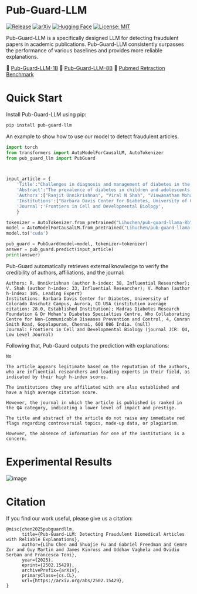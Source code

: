 # Pub-Guard-LLM


[![Release](https://img.shields.io/pypi/v/pandasai?label=Release&style=flat-square)](https://pypi.org/project/pub-guard-llm/)
[![arXiv](https://img.shields.io/badge/arXiv-2502.15429-b31b1b.svg)](https://arxiv.org/html/2502.15429v1)
[![Hugging Face](https://img.shields.io/badge/Hugging%20Face-FFD21E?logo=huggingface&logoColor=000)](https://huggingface.co/Lihuchen/pub-guard-llama-8b)
[![License: MIT](https://img.shields.io/badge/License-MIT-yellow.svg)](https://opensource.org/licenses/MIT)

Pub-Guard-LLM is a specifically designed LLM for detecting fraudulent papers in academic publications. Pub-Guard-LLM consistently surpasses the performance of various baselines and provides more reliable explanations.

🤗 [Pub-Guard-LLM-1B](https://huggingface.co/Lihuchen/pub-guard-llama-1b) 🤗 [Pub-Guard-LLM-8B](https://huggingface.co/Lihuchen/pub-guard-llama-8b)
📐 [Pubmed Retraction Benchmark](https://huggingface.co/datasets/Lihuchen/pubmed_retraction)

# Quick Start
Install Pub-Guard-LLM using pip:
```python
pip install pub-guard-llm
```

An example to show how to use our model to detect fraudulent articles.

```python
import torch
from transformers import AutoModelForCausalLM, AutoTokenizer
from pub_guard_llm import PubGuard



input_article = {
    'Title':"Challenges in diagnosis and management of diabetes in the young.",
    'Abstract':"The prevalence of diabetes in children and adolescents is increasing worldwide, with profound implications on the long-term health of individuals, societies, and nations. The diagnosis and management of diabetes in youth presents several unique challenges. Although type 1 diabetes is more common among children and adolescents, the incidence of type 2 diabetes in youth is also on the rise, particularly among certain ethnic groups. In addition, less common types of diabetes such as monogenic diabetes syndromes and diabetes secondary to pancreatopathy (in some parts of the world) need to be accurately identified to initiate the most appropriate treatment. A detailed patient history and physical examination usually provides clues to the diagnosis. However, specific laboratory and imaging tests are needed to confirm the diagnosis. The management of diabetes in children and adolescents is challenging in some cases due to age-specific issues and the more aggressive nature of the disease. Nonetheless, a patient-centered approach focusing on comprehensive risk factor reduction with the involvement of all concerned stakeholders (the patient, parents, peers and teachers) could help in ensuring the best possible level of diabetes control and prevention or delay of long-term complications. ",
    'Authors':["Ranjit Unnikrishnan", "Viral N Shah", "Viswanathan Mohan"],
    'Institutions':["Barbara Davis Center for Diabetes, University of Colorado Anschutz Campus, Aurora, CO USA", "Madras Diabetes Research Foundation & Dr Mohan's Diabetes Specialties Centre, Who Collaborating Centre for Non-Communicable Diseases Prevention and Control, 4, Conran Smith Road, Gopalapuram, Chennai, 600 086 India."],
    'Journal':'Frontiers in Cell and Developmental Biology',
    }

tokenizer = AutoTokenizer.from_pretrained("Lihuchen/pub-guard-llama-8b")
model = AutoModelForCausalLM.from_pretrained("Lihuchen/pub-guard-llama-8b", torch_dtype=torch.bfloat16)
model.to('cuda')

pub_guard = PubGuard(model=model, tokenizer=tokenizer)
answer = pub_guard.predict(input_article)
print(answer)
```
Pub-Guard automatically retrieves external knowledge to verify the credibility of authors, affiliations, and the journal:
```
Authors: R. Unnikrishnan (author h-index: 38, Influential Researcher); V. Shah (author h-index: 33, Influential Researcher); V. Mohan (author h-index: 105, Leading Expert)
Institutions: Barbara Davis Center for Diabetes, University of Colorado Anschutz Campus, Aurora, CO USA (institution average citation: 28.0, Established Institution); Madras Diabetes Research Foundation & Dr Mohan's Diabetes Specialties Centre, Who Collaborating Centre for Non-Communicable Diseases Prevention and Control, 4, Conran Smith Road, Gopalapuram, Chennai, 600 086 India. (null)
Journal: Frontiers in Cell and Developmental Biology (journal JCR: Q4, Low Level Journal)
```

Following that, Pub-Gaurd outputs the prediction with explanations:
```
No

The article appears legitimate based on the reputation of the authors, who are influential researchers and leading experts in their field, as indicated by their high h-index scores.

The institutions they are affiliated with are also established and have a high average citation score.

However, the journal in which the article is published is ranked in the Q4 category, indicating a lower level of impact and prestige.

The title and abstract of the article do not raise any immediate red flags regarding controversial topics, made-up data, or plagiarism.

However, the absence of information for one of the institutions is a concern.
```

# Experimental Results
![image](https://github.com/user-attachments/assets/e0e94771-ac46-495f-992b-ef7fba373225)

# Citation

If you find our work useful, please give us a citation:

```
@misc{chen2025pubguardllm,
      title={Pub-Guard-LLM: Detecting Fraudulent Biomedical Articles with Reliable Explanations}, 
      author={Lihu Chen and Shuojie Fu and Gabriel Freedman and Cemre Zor and Guy Martin and James Kinross and Uddhav Vaghela and Ovidiu Serban and Francesca Toni},
      year={2025},
      eprint={2502.15429},
      archivePrefix={arXiv},
      primaryClass={cs.CL},
      url={https://arxiv.org/abs/2502.15429}, 
}
```
